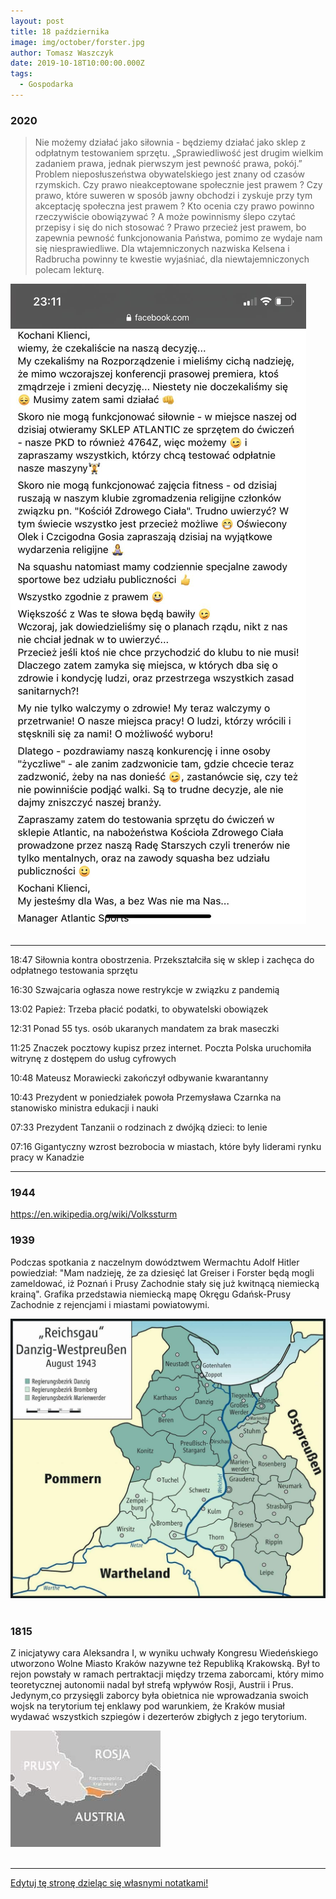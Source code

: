 ```yaml
---
layout: post
title: 18 października
image: img/october/forster.jpg
author: Tomasz Waszczyk
date: 2019-10-18T10:00:00.000Z
tags:
  - Gospodarka
---
```


### 2020

> Nie możemy działać jako siłownia - będziemy działać jako sklep z odpłatnym testowaniem sprzętu. „Sprawiedliwość jest drugim wielkim zadaniem prawa, jednak pierwszym jest pewność prawa, pokój.”
> Problem nieposłuszeństwa obywatelskiego jest znany od czasów rzymskich. Czy prawo nieakceptowane społecznie jest prawem ? Czy prawo, które suweren w sposób jawny obchodzi i zyskuje przy tym akceptację społeczna jest prawem ? Kto ocenia czy prawo powinno rzeczywiście obowiązywać ? A może powinnismy ślepo czytać przepisy i się do nich stosować ? Prawo przecież jest prawem, bo zapewnia pewność funkcjonowania Państwa, pomimo ze wydaje nam się niesprawiedliwe. Dla wtajemniczonych nazwiska Kelsena i Radbrucha powinny te kwestie wyjaśniać, dla niewtajemniczonych polecam lekturę.

<img src="./img/october/silownie.jpeg"><br><br>

---

18:47 Siłownia kontra obostrzenia. Przekształciła się w sklep i zachęca do odpłatnego testowania sprzętu

16:30 Szwajcaria ogłasza nowe restrykcje w związku z pandemią

13:02 Papież: Trzeba płacić podatki, to obywatelski obowiązek

12:31 Ponad 55 tys. osób ukaranych mandatem za brak maseczki

11:25 Znaczek pocztowy kupisz przez internet. Poczta Polska uruchomiła witrynę z dostępem do usług cyfrowych

10:48 Mateusz Morawiecki zakończył odbywanie kwarantanny

10:43 Prezydent w poniedziałek powoła Przemysława Czarnka na stanowisko ministra edukacji i nauki

07:33 Prezydent Tanzanii o rodzinach z dwójką dzieci: to lenie

07:16 Gigantyczny wzrost bezrobocia w miastach, które były liderami rynku pracy w Kanadzie

<!-- Sobota - 17 października
22:21 Ponad 26 mln Amerykanów już zagłosowało w wyborach
22:18 Bez aresztu dla Ryszarda Krauzego i czterech innych podejrzanych 
21:19 Armenia i Azerbejdżan uzgodniły "humanitarny rozejm" od niedzieli
20:26 Rekordowe zwycięstwo Partii Pracy Jacindy Ardern w wyborach w Nowej Zelandii
19:04 Wyspy Kanaryjskie przywracają ruch wycieczkowców
17:58 Szef MZ: podmioty lecznicze walczące z Covid-19 mają gwarancję wpływu 1/12 ryczałtu co miesiąc
16:25 Słowacja przetestuje wszystkich mieszkańców na obecność koronawirusa
15:48 PSL pokazuje pomysły na walkę z epidemią. Projekt "Premia dla bohatera" zamiast premii w ministerstwach
15:15 Premier: Nie idziemy drogą państw, które kolejny raz wprowadzają lockdown
13:48 Grzesiowski: Trzeba zorganizować szpitale w szkołach, salach gimnastycznych, na halach targowych
13:07 "Wspólna Polska". Rafał Trzaskowski powołał nowy ruch
12:14 Godziny dla seniorów nie obowiązują w weekendy
12:04 Rzecznik MZ: Mamy 14,7 tys. łóżek dla pacjentów z koronawirusem i ponad 1,1 tys. respiratorów
09:50 Po wyroku TSUE nadal brak rozwiązań ws. transferu danych osobowych poza UE
09:06 Moody's obniżył rating Wielkiej Brytanii do Aa3
08:34 Szkoły w Europie walczą z koronawirusem. Które kraje zamknęły placówki?
08:00 Allegro napędza warszawską giełdę
07:44 Założyciel portalu "eBilet" chce unieważnienia akwizycji spółki przez Allegro
06:51 Ponad 200 zł za śmieci dla czteroosobowej rodziny w Warszawie
06:42 Wojewoda mazowiecki: Nie ma wojny rządu z lekarzami -->

---

### 1944

https://en.wikipedia.org/wiki/Volkssturm

### 1939

Podczas spotkania z naczelnym dowództwem Wermachtu Adolf Hitler powiedział:
"Mam nadzieję, że za dziesięć lat Greiser i Forster będą mogli zameldować, iż Poznań i Prusy Zachodnie stały się już kwitnącą niemiecką krainą".
Grafika przedstawia niemiecką mapę Okręgu Gdańsk-Prusy Zachodnie z rejencjami i miastami powiatowymi.

<img src="./img/october/forster.jpg"/><br><br>

### 1815

Z inicjatywy cara Aleksandra I, w wyniku uchwały Kongresu Wiedeńskiego utworzono Wolne Miasto Kraków nazywne też Republiką Krakowską.
Był to rejon powstały w ramach pertraktacji między trzema zaborcami, który mimo teoretycznej autonomii nadal był strefą wpływów Rosji, Austrii i Prus. Jedynym,co przysięgli zaborcy była obietnica nie wprowadzania swoich wojsk na terytorium tej enklawy pod warunkiem, że Kraków musiał wydawać wszystkich szpiegów i dezerterów zbigłych z jego terytorium.

<img src="./img/october/krakow.jpg"/><br><br>

---

<a href="https://github.com/TomaszWaszczyk/historia.waszczyk.com/edit/master/src/content/october-18.md" target="_blank">Edytuj tę stronę dzieląc się własnymi notatkami!</a>
